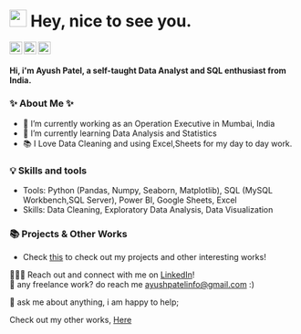 <h1><img src="https://emojis.slackmojis.com/emojis/images/1531849430/4246/blob-sunglasses.gif?1531849430" width="30"/> Hey, nice to see you.</h1>


<a href="https://discordapp.com/users/465863207311900672/">
  <img align="left" alt="Ayush's Discord" width="22px" src="https://raw.githubusercontent.com/peterthehan/peterthehan/master/assets/discord.svg" />
</a>

<a href="https://www.linkedin.com/in/ayushpat3l/">
  <img align="left" alt="Ayush's LinkedIN" width="22px" src="https://raw.githubusercontent.com/peterthehan/peterthehan/master/assets/linkedin.svg" />
</a>
<a href="mailto:ayushpatelinfo@gmail.com"> <img src="https://img.icons8.com/fluent/48/000000/gmail.png" width="22px"/>
</a>





#### Hi, i'm Ayush Patel, a self-taught Data Analyst and SQL enthusiast from India.
  
  
### ✨ About Me ✨
- 🔭 I’m currently working as an Operation Executive in Mumbai, India
- 🌱 I’m currently learning Data Analysis and Statistics
- 📚 I Love Data Cleaning and using Excel,Sheets for my day to day work.
  
  

### 💡 Skills and tools
- Tools:  Python (Pandas, Numpy, Seaborn, Matplotlib), SQL (MySQL Workbench,SQL Server), Power BI, Google Sheets, Excel
- Skills: Data Cleaning, Exploratory Data Analysis, Data Visualization
 
### 📚 Projects & Other Works
- Check [this](https://github.com/payush624/Projects) to check out my projects and other interesting works!

 
🙋🏻‍♀️ Reach out and connect with me on [LinkedIn](https://www.linkedin.com/in/ayushpat3l/)!  
💼 any freelance work? do reach me [ayushpatelinfo@gmail.com](mailto:ayushpatelinfo@gmail.com) :)    
  
  
  
💬 ask me about anything, i am happy to help;
  
Check out my other works, [Here](https://github.com/payush624?tab=repositories)
  
  
